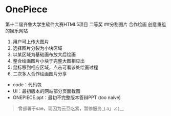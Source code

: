 # OnePiece
 第十二届齐鲁大学生软件大赛HTML5项目 二等奖
##分割图片 合作绘画 创意重组 的娱乐网站
1.	用户可上传大图片
2.	选择图片分裂为小块区域
3.	以某区域为基础画布放大后绘画
3.	整合绘画图片小块于完整大图相应出
4.	鼠标移到相应区域，点击可看该处绘画过程
5.	二次多人合作绘画图片分享

* code：代码包
* UI：最初版本的网站部分页面截图
* ONEPIECE.ppt：最初不完整版本答辩PPT (too naive)

>曾部署于sae，现因为云豆吃紧，暂停服务_(:з」∠)__

